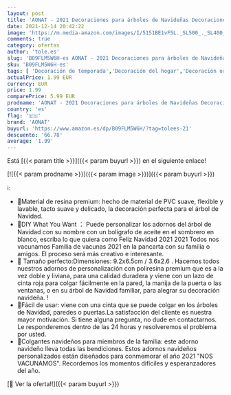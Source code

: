 ```yaml
---
layout: post
title: 'AONAT - 2021 Decoraciones para árboles de Navideñas Decoraciones Familia Sobreviviente Personalizada De 3 Árbol de Navidad Colgante Familia de Nochebuena Muñeco Colgantes de bendición manuscritos de DIY'
date: 2021-12-14 20:42:22
image: 'https://m.media-amazon.com/images/I/5151BE1vF5L._SL500_._SL400_.jpg'
comments: true
category: ofertas
author: 'tole.es'
slug: 'B09FLM5W6H-es AONAT - 2021 Decoraciones para árboles de Navideñas...'
sku: 'B09FLM5W6H-es'
tags: [ 'Decoración de temporada','Decoración del hogar','Decoración original para navidad','Hogar y cocina','aonat','navidad', ]
actualPrice: 1.99 EUR
currency: EUR
price: 1.99
comparePrice: 5.99 EUR
prodname: 'AONAT - 2021 Decoraciones para árboles de Navideñas Decoraciones Familia Sobreviviente Personalizada De 3 Árbol de Navidad Colgante Familia de Nochebuena Muñeco Colgantes de bendición manuscritos de DIY'
country: 'es'
flag: '🇪🇸'
brand: 'AONAT'
buyurl: 'https://www.amazon.es/dp/B09FLM5W6H/?tag=tolees-21'
descuento: '66.78'
average: '1.99'
---
```


Está [{{< param title >}}]({{< param buyurl >}}) en el siguiente enlace!

[![{{< param prodname >}}]({{< param image >}})]({{< param buyurl >}})

ℹ️:

- 🎄Material de resina premium: hecho de material de PVC suave, flexible y lavable, tacto suave y delicado, la decoración perfecta para el árbol de Navidad.
- 🎄DIY What You Want ： Puede personalizar los adornos del árbol de Navidad con su nombre con un bolígrafo de aceite en el sombrero en blanco, escriba lo que quiera como Feliz Navidad 2021 2021 Todos nos vacunamos Familia de vacunas 2021 en la pancarta con su familia o amigos. El proceso será más creativo e interesante.
- 🎄 Tamaño perfecto:Dimensiones: 9.2x6.5cm / 3.6x2.6 . Hacemos todos nuestros adornos de personalización con poliresina premium que es a la vez doble y liviana, para una calidad duradera y viene con un lazo de cinta roja para colgar fácilmente en la pared, la manija de la puerta o las ventanas, o en su árbol de Navidad familiar, para alegrar su decoración navideña. !
- 🎄Fácil de usar: viene con una cinta que se puede colgar en los árboles de Navidad, paredes o puertas.La satisfacción del cliente es nuestra mayor motivación. Si tiene alguna pregunta, no dude en contactarnos. Le responderemos dentro de las 24 horas y resolveremos el problema por usted.
- 🎄Colgantes navideños para miembros de la familia: este adorno navideño lleva todas las bendiciones. Estos adornos navideños personalizados están diseñados para conmemorar el año 2021 "NOS VACUNAMOS". Recordemos los momentos difíciles y esperanzadores del año.

[🛒 Ver la oferta!!]({{< param buyurl >}})
